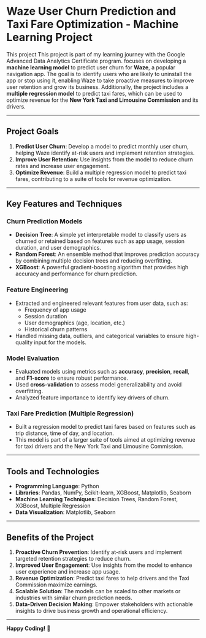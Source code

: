 # Waze User Churn Prediction and Taxi Fare Optimization - Machine Learning Project

This project This project is part of my learning journey with the Google Advanced Data Analytics Certificate program. focuses on developing a **machine learning model** to predict user churn for **Waze**, a popular navigation app. The goal is to identify users who are likely to uninstall the app or stop using it, enabling Waze to take proactive measures to improve user retention and grow its business. Additionally, the project includes a **multiple regression model** to predict taxi fares, which can be used to optimize revenue for the **New York Taxi and Limousine Commission** and its drivers.

---

## Project Goals

1. **Predict User Churn**: Develop a model to predict monthly user churn, helping Waze identify at-risk users and implement retention strategies.
2. **Improve User Retention**: Use insights from the model to reduce churn rates and increase user engagement.
3. **Optimize Revenue**: Build a multiple regression model to predict taxi fares, contributing to a suite of tools for revenue optimization.

---

## Key Features and Techniques

### **Churn Prediction Models**
- **Decision Tree**: A simple yet interpretable model to classify users as churned or retained based on features such as app usage, session duration, and user demographics.
- **Random Forest**: An ensemble method that improves prediction accuracy by combining multiple decision trees and reducing overfitting.
- **XGBoost**: A powerful gradient-boosting algorithm that provides high accuracy and performance for churn prediction.

### **Feature Engineering**
- Extracted and engineered relevant features from user data, such as:
  - Frequency of app usage
  - Session duration
  - User demographics (age, location, etc.)
  - Historical churn patterns
- Handled missing data, outliers, and categorical variables to ensure high-quality input for the models.

### **Model Evaluation**
- Evaluated models using metrics such as **accuracy**, **precision**, **recall**, and **F1-score** to ensure robust performance.
- Used **cross-validation** to assess model generalizability and avoid overfitting.
- Analyzed feature importance to identify key drivers of churn.

### **Taxi Fare Prediction (Multiple Regression)**
- Built a regression model to predict taxi fares based on features such as trip distance, time of day, and location.
- This model is part of a larger suite of tools aimed at optimizing revenue for taxi drivers and the New York Taxi and Limousine Commission.

---

## Tools and Technologies

- **Programming Language**: Python
- **Libraries**: Pandas, NumPy, Scikit-learn, XGBoost, Matplotlib, Seaborn
- **Machine Learning Techniques**: Decision Trees, Random Forest, XGBoost, Multiple Regression
- **Data Visualization**: Matplotlib, Seaborn

---

## Benefits of the Project

1. **Proactive Churn Prevention**: Identify at-risk users and implement targeted retention strategies to reduce churn.
2. **Improved User Engagement**: Use insights from the model to enhance user experience and increase app usage.
3. **Revenue Optimization**: Predict taxi fares to help drivers and the Taxi Commission maximize earnings.
4. **Scalable Solution**: The models can be scaled to other markets or industries with similar churn prediction needs.
5. **Data-Driven Decision Making**: Empower stakeholders with actionable insights to drive business growth and operational efficiency.

---

**Happy Coding!** 🚀
